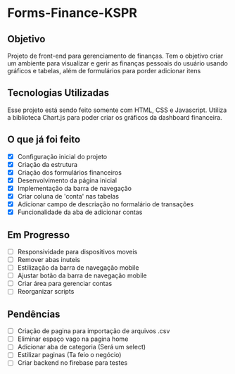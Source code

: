 # Forms-Finance-KSPR

## Objetivo
Projeto de front-end para gerenciamento de finanças.
Tem o objetivo criar um ambiente para visualizar e gerir as finanças pessoais do usuário usando gráficos e tabelas, além de formulários para porder adicionar itens

## Tecnologias Utilizadas
Esse projeto está sendo feito somente com HTML, CSS e Javascript.
Utiliza a biblioteca Chart.js para poder criar os gráficos da dashboard financeira.

## O que já foi feito
- [x] Configuração inicial do projeto
- [x] Criação da estrutura
- [x] Criação dos formulários financeiros
- [x] Desenvolvimento da página inicial
- [x] Implementação da barra de navegação
- [x] Criar coluna de 'conta' nas tabelas
- [x] Adicionar campo de descriação no formalário de transações
- [x] Funcionalidade da aba de adicionar contas

## Em Progresso
- [ ] Responsividade para dispositivos moveis
- [ ] Remover abas inuteis
- [ ] Estilização da barra de navegação mobile
- [ ] Ajustar botão da barra de navegação mobile
- [ ] Criar área para gerenciar contas
- [ ] Reorganizar scripts

## Pendências
- [ ] Criação de pagina para importação de arquivos .csv
- [ ] Eliminar espaço vago na pagina home
- [ ] Adicionar aba de categoria (Será um select)
- [ ] Estilizar paginas (Ta feio o negócio)
- [ ] Criar backend no firebase para testes